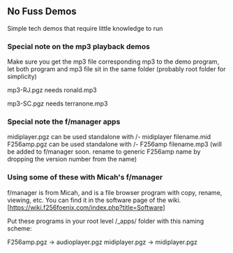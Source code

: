 ## No Fuss Demos ##

Simple tech demos that require little knowledge to run

### Special note on the mp3 playback demos ###

Make sure you get the mp3 file corresponding mp3 to the demo program, let both program and mp3 file sit in the same folder (probably root folder for simplicity)

mp3-RJ.pgz needs ronald.mp3 

mp3-SC.pgz needs terranone.mp3

### Special note the f/manager apps ###

midiplayer.pgz can be used standalone with /- midiplayer filename.mid  
F256amp.pgz can be used standalone with /- F256amp filename.mp3 (will be added to f/manager soon. rename to generic F256amp name by dropping the version number from the name)

### Using some of these with Micah's f/manager ###

f/manager is from Micah, and is a file browser program with copy, rename, viewing, etc. You can find it in the software page of the wiki. [https://wiki.f256foenix.com/index.php?title=Software]

Put these programs in your root level /_apps/ folder with this naming scheme:

F256amp.pgz -> audioplayer.pgz
midiplayer.pgz -> midiplayer.pgz
